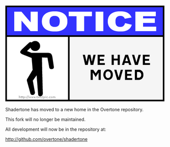 ![We Have Moved](we_have_moved.png "We Have Moved")

Shadertone has moved to a new home in the Overtone repository.

This fork will no longer be maintained.

All development will now be in the repository at:

http://github.com/overtone/shadertone
